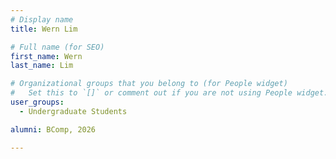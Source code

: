 ```yaml
---
# Display name
title: Wern Lim

# Full name (for SEO)
first_name: Wern
last_name: Lim

# Organizational groups that you belong to (for People widget)
#   Set this to `[]` or comment out if you are not using People widget.
user_groups:
  - Undergraduate Students

alumni: BComp, 2026

---
```

